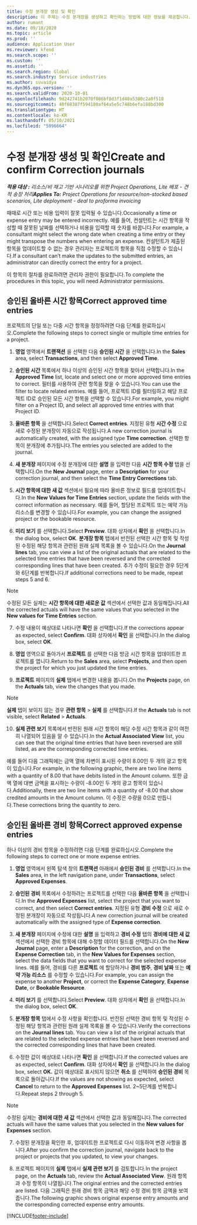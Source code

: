 ```yaml
---
title: 수정 분개장 생성 및 확인
description: 이 주제는 수정 분개장을 생성하고 확인하는 방법에 대한 정보를 제공합니다.
author: rumant
ms.date: 09/18/2020
ms.topic: article
ms.prod: ''
audience: Application User
ms.reviewer: kfend
ms.search.scope: ''
ms.custom: ''
ms.assetid: ''
ms.search.region: Global
ms.search.industry: Service industries
ms.author: suvaidya
ms.dyn365.ops.version: ''
ms.search.validFrom: 2020-10-01
ms.openlocfilehash: 9d242741b2070f086bf8d3f1d40a5380c2a0f518
ms.sourcegitcommit: 40f68387f594180af64a5e5c748b6efa188bd300
ms.translationtype: HT
ms.contentlocale: ko-KR
ms.lasthandoff: 05/10/2021
ms.locfileid: "5996664"
---
```

# <a name="create-and-confirm-correction-journals"></a><span data-ttu-id="64606-103">수정 분개장 생성 및 확인</span><span class="sxs-lookup"><span data-stu-id="64606-103">Create and confirm Correction journals</span></span>

<span data-ttu-id="64606-104">_**적용 대상 :** 리소스/비 재고 기반 시나리오를 위한 Project Operations, Lite 배포 - 견적 송장 처리_</span><span class="sxs-lookup"><span data-stu-id="64606-104">_**Applies To:** Project Operations for resource/non-stocked based scenarios, Lite deployment - deal to proforma invoicing_</span></span>

<span data-ttu-id="64606-105">때때로 시간 또는 비용 입력이 잘못 입력될 수 있습니다.</span><span class="sxs-lookup"><span data-stu-id="64606-105">Occasionally a time or expense entry may be entered incorrectly.</span></span> <span data-ttu-id="64606-106">예를 들어, 컨설턴트는 시간 항목을 작성할 때 잘못된 날짜를 선택하거나 비용을 입력할 때 숫자를 바꿉니다.</span><span class="sxs-lookup"><span data-stu-id="64606-106">For example, a consultant might select the wrong date when creating a time entry or they might transpose the numbers when entering an expense.</span></span> <span data-ttu-id="64606-107">컨설턴트가 제출된 항목을 업데이트할 수 없는 경우 관리자는 프로젝트의 항목을 직접 수정할 수 있습니다.</span><span class="sxs-lookup"><span data-stu-id="64606-107">If a consultant can’t make the updates to the submitted entries, an administrator can directly correct the entry for a project.</span></span>

<span data-ttu-id="64606-108">이 항목의 절차를 완료하려면 관리자 권한이 필요합니다.</span><span class="sxs-lookup"><span data-stu-id="64606-108">To complete the procedures in this topic, you will need Administrator permissions.</span></span>

## <a name="correct-approved-time-entries"></a><span data-ttu-id="64606-109">승인된 올바른 시간 항목</span><span class="sxs-lookup"><span data-stu-id="64606-109">Correct approved time entries</span></span>     

<span data-ttu-id="64606-110">프로젝트의 단일 또는 다중 시간 항목을 정정하려면 다음 단계를 완료하십시오.</span><span class="sxs-lookup"><span data-stu-id="64606-110">Complete the following steps to correct single or multiple time entries for a project.</span></span>

1. <span data-ttu-id="64606-111">**영업** 영역에서 **트랜잭션** 을 선택한 다음 **승인된 시간** 을 선택합니다.</span><span class="sxs-lookup"><span data-stu-id="64606-111">In the **Sales** area, select **Transactions**, and then select **Approved Time**.</span></span> 

2. <span data-ttu-id="64606-112">**승인된 시간** 목록에서 하나 이상의 승인된 시간 항목을 찾아서 선택합니다.</span><span class="sxs-lookup"><span data-stu-id="64606-112">In the **Approved Time** list, locate and select one or more approved time entries to correct.</span></span> <span data-ttu-id="64606-113">필터를 사용하여 관련 항목을 찾을 수 있습니다.</span><span class="sxs-lookup"><span data-stu-id="64606-113">You can use the filter to locate related entries.</span></span> <span data-ttu-id="64606-114">예를 들어, 프로젝트 ID를 필터링하고 해당 프로젝트 ID로 승인된 모든 시간 항목을 선택할 수 있습니다.</span><span class="sxs-lookup"><span data-stu-id="64606-114">For example, you might filter on a Project ID, and select all approved time entries with that Project ID.</span></span>

3. <span data-ttu-id="64606-115">**올바른 항목** 을 선택합니다.</span><span class="sxs-lookup"><span data-stu-id="64606-115">Select **Correct entries**.</span></span> <span data-ttu-id="64606-116">지정된 유형 **시간 수정** 으로 새로 수정된 분개장이 자동으로 작성됩니다.</span><span class="sxs-lookup"><span data-stu-id="64606-116">A new correction journal is automatically created, with the assigned type **Time correction**.</span></span> <span data-ttu-id="64606-117">선택한 항목이 분개장에 추가됩니다.</span><span class="sxs-lookup"><span data-stu-id="64606-117">The entries you selected are added to the journal.</span></span> 

4. <span data-ttu-id="64606-118">**새 분개장** 페이지에 수정 분개장에 대한 **설명** 을 입력한 다음 **시간 항목 수정** 탭을 선택합니다.</span><span class="sxs-lookup"><span data-stu-id="64606-118">On the **New Journal** page, enter a **Description** for your correction journal, and then select the **Time Entry Corrections** tab.</span></span>  

5. <span data-ttu-id="64606-119">**시간 항목에 대한 새 값** 섹션에서 필요에 따라 올바른 정보로 필드를 업데이트합니다.</span><span class="sxs-lookup"><span data-stu-id="64606-119">In the **New Values for Time Entries** section, update the fields with the correct information as necessary.</span></span> <span data-ttu-id="64606-120">예를 들어, 할당된 프로젝트 또는 예약 가능 리소스를 변경할 수 있습니다.</span><span class="sxs-lookup"><span data-stu-id="64606-120">For example, you can change the assigned project or the bookable resource.</span></span>

6. <span data-ttu-id="64606-121">**미리 보기** 를 선택합니다.</span><span class="sxs-lookup"><span data-stu-id="64606-121">Select **Preview**.</span></span> <span data-ttu-id="64606-122">대화 상자에서 **확인** 을 선택합니다.</span><span class="sxs-lookup"><span data-stu-id="64606-122">In the dialog box, select **OK**.</span></span> <span data-ttu-id="64606-123">**분개장 항목** 탭에서 반전된 선택한 시간 항목 및 작성된 수정된 해당 항목과 관련된 원래 실제 목록을 볼 수 있습니다.</span><span class="sxs-lookup"><span data-stu-id="64606-123">On the **Journal lines** tab, you can view a list of the original actuals that are related to the selected time entries that have been reversed and the corrected corresponding lines that have been created.</span></span> <span data-ttu-id="64606-124">추가 수정이 필요한 경우 5단계와 6단계를 반복합니다.</span><span class="sxs-lookup"><span data-stu-id="64606-124">If additional corrections need to be made, repeat steps 5 and 6.</span></span> 

> [!NOTE]
> <span data-ttu-id="64606-125">수정된 모든 실제는 **시간 항목에 대한 새로운 값** 섹션에서 선택한 값과 동일해집니다.</span><span class="sxs-lookup"><span data-stu-id="64606-125">All the corrected actuals will have the same values that you selected in the **New values for Time Entries** section.</span></span>

7. <span data-ttu-id="64606-126">수정 내용이 예상대로 나타나면 **확인** 을 선택합니다.</span><span class="sxs-lookup"><span data-stu-id="64606-126">If the corrections appear as expected, select **Confirm**.</span></span> <span data-ttu-id="64606-127">대화 상자에서 **확인** 을 선택합니다.</span><span class="sxs-lookup"><span data-stu-id="64606-127">In the dialog box, select **OK**.</span></span>

8. <span data-ttu-id="64606-128">**영업** 영역으로 돌아가서 **프로젝트** 를 선택한 다음 방금 시간 항목을 업데이트한 프로젝트를 엽니다.</span><span class="sxs-lookup"><span data-stu-id="64606-128">Return to the **Sales** area, select **Projects**, and then open the project for which you just updated the time entries.</span></span> 

9. <span data-ttu-id="64606-129">**프로젝트** 페이지의 **실제** 탭에서 변경한 내용을 봅니다.</span><span class="sxs-lookup"><span data-stu-id="64606-129">On the **Projects** page, on the **Actuals** tab, view the changes that you made.</span></span> 

> [!NOTE]
> <span data-ttu-id="64606-130">**실제** 탭이 보이지 않는 경우 **관련 항목** > **실제** 를 선택합니다.</span><span class="sxs-lookup"><span data-stu-id="64606-130">If the **Actuals** tab is not visible, select **Related** > **Actuals**.</span></span>  

10. <span data-ttu-id="64606-131">**실제 관련 보기** 목록에서 반전된 원래 시간 항목이 해당 수정 시간 항목과 같이 여전히 나열되어 있음을 알 수 있습니다.</span><span class="sxs-lookup"><span data-stu-id="64606-131">In the **Actual Associated View** list, you can see that the original time entries that have been reversed are still listed, as are the corresponding corrected time entries.</span></span> 

<span data-ttu-id="64606-132">예를 들어 다음 그래픽에는 금액 열에 차변이 표시된 수량이 8.00인 두 개의 광고 항목이 있습니다.</span><span class="sxs-lookup"><span data-stu-id="64606-132">For example, in the following graphic, there are two line items with a quantity of 8.00 that have debits listed in the Amount column.</span></span> <span data-ttu-id="64606-133">또한 금액 열에 대변 금액을 표시하는 수량이 -8.00인 두 개의 광고 항목이 있습니다.</span><span class="sxs-lookup"><span data-stu-id="64606-133">Additionally, there are two line items with a quantity of -8.00 that show credited amounts in the Amount column.</span></span> <span data-ttu-id="64606-134">이 수정은 수량을 0으로 만듭니다.</span><span class="sxs-lookup"><span data-stu-id="64606-134">These corrections bring the quantity to zero.</span></span>

 
## <a name="correct-approved-expense-entries"></a><span data-ttu-id="64606-135">승인된 올바른 경비 항목</span><span class="sxs-lookup"><span data-stu-id="64606-135">Correct approved expense entries</span></span>

<span data-ttu-id="64606-136">하나 이상의 경비 항목을 수정하려면 다음 단계를 완료하십시오.</span><span class="sxs-lookup"><span data-stu-id="64606-136">Complete the following steps to correct one or more expense entries.</span></span> 

1. <span data-ttu-id="64606-137">**영업** 영역에서 왼쪽 탐색 창의 **트랜잭션** 아래에서 **승인된 경비** 를 선택합니다.</span><span class="sxs-lookup"><span data-stu-id="64606-137">In the **Sales** area, in the left navigation pane, under **Transactions**, select **Approved Expenses**.</span></span>

2. <span data-ttu-id="64606-138">**승인된 경비** 목록에서 수정하려는 프로젝트를 선택한 다음 **올바른 항목** 을 선택합니다.</span><span class="sxs-lookup"><span data-stu-id="64606-138">In the **Approved Expenses** list, select the project that you want to correct, and then select **Correct entries**.</span></span> <span data-ttu-id="64606-139">지정된 유형 **경비 수정** 으로 새로 수정된 분개장이 자동으로 작성됩니다.</span><span class="sxs-lookup"><span data-stu-id="64606-139">A new correction journal will be created automatically with the assigned type of **Expense correction**.</span></span> 

3. <span data-ttu-id="64606-140">**새 분개장** 페이지에 수정에 대한 **설명** 을 입력하고 **경비 수정** 탭의 **경비에 대한 새 값** 섹션에서 선택한 경비 항목에 대해 수정할 데이터 필드를 선택합니다.</span><span class="sxs-lookup"><span data-stu-id="64606-140">On the **New Journal** page, enter a **Description** for the correction, and on the **Expense Correction** tab, in the **New Values for Expenses** section, select the data fields that you want to correct for the selected expense lines.</span></span> <span data-ttu-id="64606-141">예를 들어, 경비를 다른 **프로젝트** 에 할당하거나 **경비 범주**, **경비 날짜** 또는 **예약 가능 리소스** 를 수정할 수 있습니다.</span><span class="sxs-lookup"><span data-stu-id="64606-141">For example, you can assign the expense to another **Project**, or correct the **Expense Category**, **Expense Date**, or **Bookable Resource**.</span></span>

4. <span data-ttu-id="64606-142">**미리 보기** 를 선택합니다.</span><span class="sxs-lookup"><span data-stu-id="64606-142">Select **Preview**.</span></span> <span data-ttu-id="64606-143">대화 상자에서 **확인** 을 선택합니다.</span><span class="sxs-lookup"><span data-stu-id="64606-143">In the dialog box, select **OK**.</span></span> 

5. <span data-ttu-id="64606-144">**분개장 항목** 탭에서 수정 사항을 확인합니다. 반전된 선택한 경비 항목 및 작성된 수정된 해당 항목과 관련된 원래 실제 목록을 볼 수 있습니다.</span><span class="sxs-lookup"><span data-stu-id="64606-144">Verify the corrections on the **Journal lines** tab. You can view a list of the original actuals that are related to the selected expense entries that have been reversed and the corrected corresponding lines that have been created.</span></span>

6. <span data-ttu-id="64606-145">수정한 값이 예상대로 나타나면 **확인** 을 선택합니다.</span><span class="sxs-lookup"><span data-stu-id="64606-145">If the corrected values are as expected, select **Confirm**.</span></span> <span data-ttu-id="64606-146">대화 상자에서 **확인** 을 선택합니다.</span><span class="sxs-lookup"><span data-stu-id="64606-146">In the dialog box, select **OK.**</span></span> <span data-ttu-id="64606-147">값이 예상대로 표시되지 않으면 **취소** 를 선택하여 **승인된 경비** 목록으로 돌아갑니다.</span><span class="sxs-lookup"><span data-stu-id="64606-147">If the values are not showing as expected, select **Cancel** to return to the **Approved Expenses** list.</span></span> <span data-ttu-id="64606-148">2~5단계를 반복합니다.</span><span class="sxs-lookup"><span data-stu-id="64606-148">Repeat steps 2 through 5.</span></span> 

> [!NOTE]
> <span data-ttu-id="64606-149">수정된 실제는 **경비에 대한 새 값** 섹션에서 선택한 값과 동일해집니다.</span><span class="sxs-lookup"><span data-stu-id="64606-149">The corrected actuals will have the same values that you selected in the **New values for Expenses** section.</span></span>

7. <span data-ttu-id="64606-150">수정된 분개장을 확인한 후, 업데이트한 프로젝트로 다시 이동하여 변경 사항을 봅니다.</span><span class="sxs-lookup"><span data-stu-id="64606-150">After you confirm the correction journal, navigate back to the project or projects that you updated, to view your changes.</span></span>  

8. <span data-ttu-id="64606-151">프로젝트 페이지의 **실제** 탭에서 **실제 관련 보기** 를 검토합니다.</span><span class="sxs-lookup"><span data-stu-id="64606-151">In the project page, on the **Actuals** tab, review the **Actual Associated View**.</span></span> <span data-ttu-id="64606-152">원래 항목과 수정 항목이 나열됩니다.</span><span class="sxs-lookup"><span data-stu-id="64606-152">The original entries and the corrected entries are listed.</span></span> <span data-ttu-id="64606-153">다음 그래픽은 원래 경비 항목 금액과 해당 수정 경비 항목 금액을 보여줍니다.</span><span class="sxs-lookup"><span data-stu-id="64606-153">The following graphic shows original expense entry amounts and the corresponding corrected expense entry amounts.</span></span> 




[!INCLUDE[footer-include](../includes/footer-banner.md)]